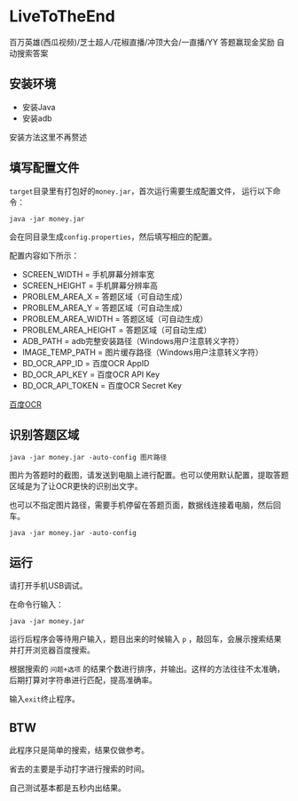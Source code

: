 # LiveToTheEnd

百万英雄(西瓜视频)/芝士超人/花椒直播/冲顶大会/一直播/YY 答题赢现金奖励 自动搜索答案

## 安装环境

- 安装Java
- 安装adb

安装方法这里不再赘述

## 填写配置文件

`target`目录里有打包好的`money.jar`，首次运行需要生成配置文件，
运行以下命令：

```
java -jar money.jar
```

会在同目录生成`config.properties`，然后填写相应的配置。

配置内容如下所示：

- SCREEN_WIDTH = 手机屏幕分辨率宽
- SCREEN_HEIGHT = 手机屏幕分辨率高
- PROBLEM_AREA_X = 答题区域（可自动生成）
- PROBLEM_AREA_Y = 答题区域（可自动生成）
- PROBLEM_AREA_WIDTH = 答题区域（可自动生成）
- PROBLEM_AREA_HEIGHT = 答题区域（可自动生成）
- ADB_PATH = adb完整安装路径（Windows用户注意转义字符）
- IMAGE_TEMP_PATH = 图片缓存路径（Windows用户注意转义字符）
- BD_OCR_APP_ID = 百度OCR AppID
- BD_OCR_API_KEY = 百度OCR API Key
- BD_OCR_API_TOKEN = 百度OCR Secret Key


[百度OCR](https://cloud.baidu.com/product/ocr)

## 识别答题区域

```
java -jar money.jar -auto-config 图片路径
```

图片为答题时的截图，请发送到电脑上进行配置。也可以使用默认配置，提取答题区域是为了让OCR更快的识别出文字。

也可以不指定图片路径，需要手机停留在答题页面，数据线连接着电脑，然后回车。

```
java -jar money.jar -auto-config
```

## 运行

请打开手机USB调试。

在命令行输入：

```
java -jar money.jar
```

运行后程序会等待用户输入，题目出来的时候输入 `p` ，敲回车，会展示搜索结果并打开浏览器百度搜索。

根据搜索的 `问题+选项` 的结果个数进行排序，并输出。这样的方法往往不太准确，后期打算对字符串进行匹配，提高准确率。

输入`exit`终止程序。

## BTW

此程序只是简单的搜索，结果仅做参考。

省去的主要是手动打字进行搜索的时间。

自己测试基本都是五秒内出结果。


